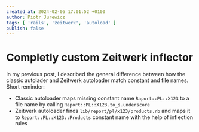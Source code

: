 ```yaml
---
created_at: 2024-02-06 17:01:52 +0100
author: Piotr Jurewicz
tags: [ 'rails', 'zeitwerk', 'autoload' ]
publish: false
---
```


# Completly custom Zeitwerk inflector

In my previous post, I described the general difference between how the classic autolader and Zeitwerk autoloader match
constant and file names. Short reminder:

- Classic autoloader maps missing constant name `Raport::PL::X123` to a file name by
  calling `Raport::PL::X123.to_s.underscore`
- Zeitwerk autoloader finds `lib/report/pl/x123/products.rb` and maps it to `Report::PL::X123::Products` constant name
  with the help of inflection rules
